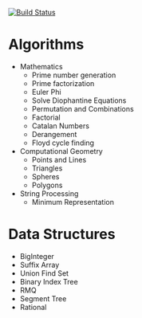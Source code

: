 [![Build Status](https://travis-ci.org/Ra1nWarden/Algorithms_And_Data_Structures.svg?branch=master)](https://travis-ci.org/Ra1nWarden/Algorithms_And_Data_Structures)
# Algorithms
- Mathematics
  - Prime number generation
  - Prime factorization
  - Euler Phi 
  - Solve Diophantine Equations
  - Permutation and Combinations
  - Factorial
  - Catalan Numbers
  - Derangement
  - Floyd cycle finding
- Computational Geometry
  - Points and Lines
  - Triangles
  - Spheres
  - Polygons
- String Processing
  - Minimum Representation

# Data Structures
- BigInteger
- Suffix Array
- Union Find Set
- Binary Index Tree
- RMQ
- Segment Tree
- Rational
